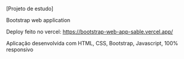 [Projeto de estudo]

Bootstrap web application

Deploy feito no vercel: https://bootstrap-web-app-sable.vercel.app/

Aplicação desenvolvida com HTML, CSS, Bootstrap, Javascript, 100% responsivo


